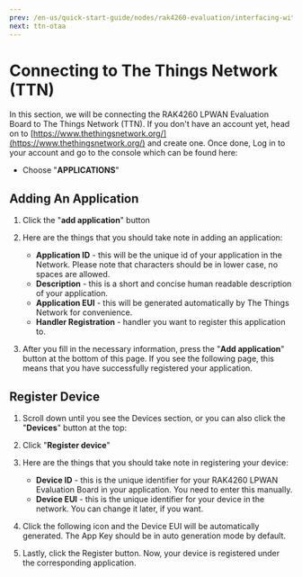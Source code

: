 ```yaml
---
prev: /en-us/quick-start-guide/nodes/rak4260-evaluation/interfacing-with-rak4260
next: ttn-otaa
---
```


# Connecting to The Things Network (TTN)

In this section, we will be connecting the RAK4260 LPWAN Evaluation Board to The Things Network (TTN). If you don't have an account yet, head on to [https://www.thethingsnetwork.org/](https://www.thethingsnetwork.org/) and create one. Once done, Log in to your account and go to the console which can be found here:

<rk-img
  src="/assets/images/quick-start-guide/rak4260/5ttn/ttn-homepage.png"
  width="100%"
  figure-number="1"
  caption="The Things Network Home Page"
/>

<rk-img
  src="/assets/images/quick-start-guide/rak4260/5ttn/ttn-console-page.png"
  width="100%"
  figure-number="2"
  caption="TTN Console Page"
/>

- Choose "**APPLICATIONS**"

<rk-img
  src="/assets/images/quick-start-guide/rak4260/5ttn/application-page.png"
  width="100%"
  figure-number="3"
  caption="Application Page"
/>

## Adding An Application

1. Click the "**add application**" button

<rk-img
  src="/assets/images/quick-start-guide/rak4260/5ttn/add-application.png"
  width="100%"
  figure-number="4"
  caption="Application Page"
/>

2. Here are the things that you should take note in adding an application:

   - **Application ID** - this will be the unique id of your application in the Network. Please note that characters should be in lower case, no spaces are allowed.
   - **Description** - this is a short and concise human readable description of your application.
   - **Application EUI** - this will be generated automatically by The Things Network for convenience.
   - **Handler Registration** - handler you want to register this application to.

3. After you fill in the necessary information, press the "**Add application**" button at the bottom of this page. If you see the following page, this means that you have successfully registered your application.

<rk-img
  src="/assets/images/quick-start-guide/rak4260/5ttn/application-overview.png"
  width="100%"
  figure-number="5"
  caption="Application Overview"
/>

## Register Device

1. Scroll down until you see the Devices section, or you can also click the "**Devices**" button at the top:

<rk-img
  src="/assets/images/quick-start-guide/rak4260/5ttn/device-section.png"
  width="100%"
  figure-number="6"
  caption="Device Section"
/>

2. Click "**Register device**"

<rk-img
  src="/assets/images/quick-start-guide/rak4260/5ttn/add-device.png"
  width="100%"
  figure-number="7"
  caption="Add your Device"
/>

3. Here are the things that you should take note in registering your device:

   - **Device ID** - this is the unique identifier for your RAK4260 LPWAN Evaluation Board in your application. You need to enter this manually.
   - **Device EUI** - this is the unique identifier for your device in the network. You can change it later, if you want.

4. Click the following icon and the Device EUI will be automatically generated. The App Key should be in auto generation mode by default.

5. Lastly, click the Register button. Now, your device is registered under the corresponding application.

<rk-img
  src="/assets/images/quick-start-guide/rak4260/5ttn/add-device.png"
  width="100%"
  figure-number="8"
  caption="Device Overview"
/>
